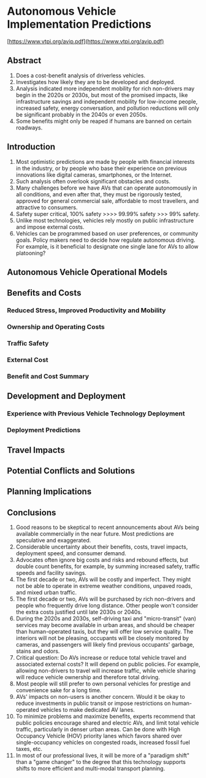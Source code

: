 <!--
 Copyright 2018 Sashank Aryal.
 Use of this source code is governed by the WTFPL
 license that can be found in the LICENSE file.
-->

# Autonomous Vehicle Implementation Predictions

[https://www.vtpi.org/avip.pdf](https://www.vtpi.org/avip.pdf)


## Abstract

1. Does a cost-benefit analysis of driverless vehicles.
2. Investigates how likely they are to be developed and deployed.
3. Analysis indicated more independent mobility for rich non-drivers may begin in the 2020s or 2030s, but most of the promised impacts, like infrastructure savings and independent mobility for low-income people, increased safety, energy conversation, and pollution reductions will only be significant probably in the 2040s or even 2050s.
4. Some benefits might only be reaped if humans are banned on certain roadways.

## Introduction

1. Most optimistic predictions are made by people with financial interests in the industry, or by people who base their experience on previous innovations like digital cameras, smartphones, or the Internet.
2. Such analysis often overlook significant obstacles and costs.
3. Many challenges before we have AVs that can operate autonomously in all conditions, and even after that, they must be rigorously tested, approved for general commercial sale, affordable to most travellers, and attractive to consumers.
4. Safety super critical, 100% safety >>>> 99.99% safety >>> 99% safety. 
5. Unlike most technologies, vehicles rely mostly on public infrastructure and impose external costs.
6. Vehicles can be programmed based on user preferences, or community goals. Policy makers need to decide how regulate autonomous driving. For example, is it beneficial to designate one single lane for AVs to allow platooning?

## Autonomous Vehicle Operational Models
## Benefits and Costs
### Reduced Stress, Improved Productivity and Mobility
### Ownership and Operating Costs
### Traffic Safety
### External Cost
### Benefit and Cost Summary

## Development and Deployment
### Experience with Previous Vehicle Technology Deployment
### Deployment Predictions

## Travel Impacts

## Potential Conflicts and Solutions

## Planning Implications

## Conclusions

1. Good reasons to be skeptical to recent announcements about AVs being available commercially in the near future. Most predictions are speculative and exaggerated.
2. Considerable uncertainty about their benefits, costs, travel impacts, deployment speed, and consumer demand.
3. Advocates often ignore big costs and risks and rebound effects, but double count benefits, for example, by summing increased safety, traffic speeds and facility savings.
4. The first decade or two, AVs will be costly and imperfect. They might not be able to operate in extreme weather conditions, unpaved roads, and mixed urban traffic.
5. The first decade or two, AVs will be purchased by rich non-drivers and people who frequently drive long distance. Other people won't consider the extra costs justified until late 2030s or 2040s.
6. During the 2020s and 2030s, self-driving taxi and "micro-transit" (van) services may become available in urban areas, and should be cheaper than human-operated taxis, but they will offer low service quality. The interiors will not be pleasing, occupants will be closely monitored by cameras, and passengers will likely find previous occupants' garbage, stains and odors. 
7. Critical question: Do AVs increase or reduce total vehicle travel and associated external costs? It will depend on public policies. For example, allowing non-drivers to travel will increase traffic, while vehicle sharing will reduce vehicle ownership and therefore total driving.
8. Most people will still prefer to own personal vehicles for prestige and convenience sake for a long time.
9. AVs' impacts on non-users is another concern. Would it be okay to reduce investments in public transit or impose restrictions on human-operated vehicles to make dedicated AV lanes. 
10. To minimize problems and maximize benefits, experts recommend that public policies encourage shared and electric AVs, and limit total vehicle traffic, particularly in denser urban areas. Can be done with High Occupancy Vehicle (HOV) priority lanes which favors shared over single-occupancy vehicles on congested roads, increased fossil fuel taxes, etc.
11. In most of our professional lives, it will be more of a "paradigm shift" than a "game changer" to the degree that this technology supports shifts to more efficient and multi-modal transport planning.